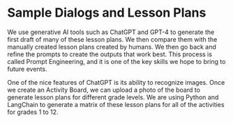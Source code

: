 # Sample Dialogs and Lesson Plans

We use generative AI tools such as ChatGPT and GPT-4 to generate
the first draft of many of these lesson plans.  We then compare
them with the manually created lesson plans created by humans.
We then go back and refine the prompts to create the outputs
that work best.  This process is called Prompt Engineering, and
it is one of the key skills we hope to bring to future events.

One of the nice features of ChatGPT is its ability to recognize
images.  Once we create an Activity Board, we can upload a
photo of the board to generate lesson plans for different
grade levels.  We are using Python and LangChain to
generate a matrix of these lesson plans for all of the
activities for grades 1 to 12.